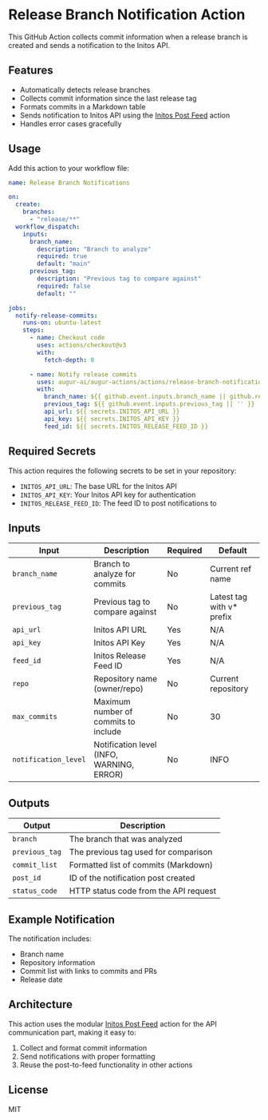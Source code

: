 # Release Branch Notification Action

This GitHub Action collects commit information when a release branch is created and sends a notification to the Initos API.

## Features

- Automatically detects release branches
- Collects commit information since the last release tag
- Formats commits in a Markdown table
- Sends notification to Initos API using the [Initos Post Feed](../initos-post-feed) action
- Handles error cases gracefully

## Usage

Add this action to your workflow file:

```yaml
name: Release Branch Notifications

on:
  create:
    branches:
      - "release/**"
  workflow_dispatch:
    inputs:
      branch_name:
        description: "Branch to analyze"
        required: true
        default: "main"
      previous_tag:
        description: "Previous tag to compare against"
        required: false
        default: ""

jobs:
  notify-release-commits:
    runs-on: ubuntu-latest
    steps:
      - name: Checkout code
        uses: actions/checkout@v3
        with:
          fetch-depth: 0

      - name: Notify release commits
        uses: augur-ai/augur-actions/actions/release-branch-notification@main
        with:
          branch_name: ${{ github.event.inputs.branch_name || github.ref_name }}
          previous_tag: ${{ github.event.inputs.previous_tag || '' }}
          api_url: ${{ secrets.INITOS_API_URL }}
          api_key: ${{ secrets.INITOS_API_KEY }}
          feed_id: ${{ secrets.INITOS_RELEASE_FEED_ID }}
```

## Required Secrets

This action requires the following secrets to be set in your repository:

- `INITOS_API_URL`: The base URL for the Initos API
- `INITOS_API_KEY`: Your Initos API key for authentication
- `INITOS_RELEASE_FEED_ID`: The feed ID to post notifications to

## Inputs

| Input                | Description                               | Required | Default                    |
| -------------------- | ----------------------------------------- | -------- | -------------------------- |
| `branch_name`        | Branch to analyze for commits             | No       | Current ref name           |
| `previous_tag`       | Previous tag to compare against           | No       | Latest tag with v\* prefix |
| `api_url`            | Initos API URL                            | Yes      | N/A                        |
| `api_key`            | Initos API Key                            | Yes      | N/A                        |
| `feed_id`            | Initos Release Feed ID                    | Yes      | N/A                        |
| `repo`               | Repository name (owner/repo)              | No       | Current repository         |
| `max_commits`        | Maximum number of commits to include      | No       | 30                         |
| `notification_level` | Notification level (INFO, WARNING, ERROR) | No       | INFO                       |

## Outputs

| Output         | Description                           |
| -------------- | ------------------------------------- |
| `branch`       | The branch that was analyzed          |
| `previous_tag` | The previous tag used for comparison  |
| `commit_list`  | Formatted list of commits (Markdown)  |
| `post_id`      | ID of the notification post created   |
| `status_code`  | HTTP status code from the API request |

## Example Notification

The notification includes:

- Branch name
- Repository information
- Commit list with links to commits and PRs
- Release date

## Architecture

This action uses the modular [Initos Post Feed](../initos-post-feed) action for the API communication part, making it easy to:

1. Collect and format commit information
2. Send notifications with proper formatting
3. Reuse the post-to-feed functionality in other actions

## License

MIT
